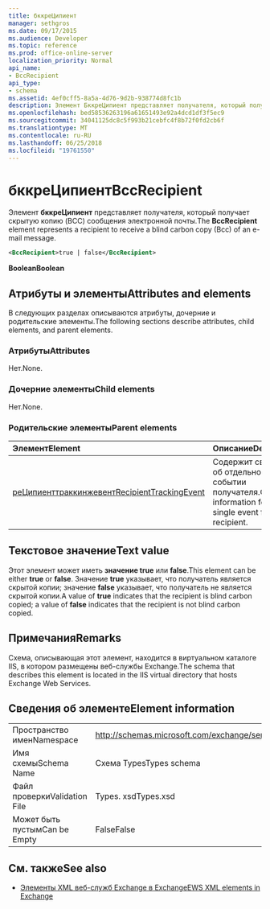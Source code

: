 ```yaml
---
title: бккреЦипиент
manager: sethgros
ms.date: 09/17/2015
ms.audience: Developer
ms.topic: reference
ms.prod: office-online-server
localization_priority: Normal
api_name:
- BccRecipient
api_type:
- schema
ms.assetid: 4ef0cff5-8a5a-4d76-9d2b-938774d8fc1b
description: Элемент БккреЦипиент представляет получателя, который получает скрытую копию (BCC) сообщения электронной почты.
ms.openlocfilehash: bed58536263196a61651493e92a4dcd1df3f5ec9
ms.sourcegitcommit: 34041125dc8c5f993b21cebfc4f8b72f0fd2cb6f
ms.translationtype: MT
ms.contentlocale: ru-RU
ms.lasthandoff: 06/25/2018
ms.locfileid: "19761550"
---
```

# <a name="bccrecipient"></a><span data-ttu-id="84069-103">бккреЦипиент</span><span class="sxs-lookup"><span data-stu-id="84069-103">BccRecipient</span></span>

<span data-ttu-id="84069-104">Элемент **бккреЦипиент** представляет получателя, который получает скрытую копию (BCC) сообщения электронной почты.</span><span class="sxs-lookup"><span data-stu-id="84069-104">The **BccRecipient** element represents a recipient to receive a blind carbon copy (Bcc) of an e-mail message.</span></span> 
  
```XML
<BccRecipient>true | false</BccRecipient>
```

 <span data-ttu-id="84069-105">**Boolean**</span><span class="sxs-lookup"><span data-stu-id="84069-105">**Boolean**</span></span>
## <a name="attributes-and-elements"></a><span data-ttu-id="84069-106">Атрибуты и элементы</span><span class="sxs-lookup"><span data-stu-id="84069-106">Attributes and elements</span></span>

<span data-ttu-id="84069-107">В следующих разделах описываются атрибуты, дочерние и родительские элементы.</span><span class="sxs-lookup"><span data-stu-id="84069-107">The following sections describe attributes, child elements, and parent elements.</span></span>
  
### <a name="attributes"></a><span data-ttu-id="84069-108">Атрибуты</span><span class="sxs-lookup"><span data-stu-id="84069-108">Attributes</span></span>

<span data-ttu-id="84069-109">Нет.</span><span class="sxs-lookup"><span data-stu-id="84069-109">None.</span></span>
  
### <a name="child-elements"></a><span data-ttu-id="84069-110">Дочерние элементы</span><span class="sxs-lookup"><span data-stu-id="84069-110">Child elements</span></span>

<span data-ttu-id="84069-111">Нет.</span><span class="sxs-lookup"><span data-stu-id="84069-111">None.</span></span>
  
### <a name="parent-elements"></a><span data-ttu-id="84069-112">Родительские элементы</span><span class="sxs-lookup"><span data-stu-id="84069-112">Parent elements</span></span>

|<span data-ttu-id="84069-113">**Элемент**</span><span class="sxs-lookup"><span data-stu-id="84069-113">**Element**</span></span>|<span data-ttu-id="84069-114">**Описание**</span><span class="sxs-lookup"><span data-stu-id="84069-114">**Description**</span></span>|
|:-----|:-----|
|[<span data-ttu-id="84069-115">реЦипиенттраккинжевент</span><span class="sxs-lookup"><span data-stu-id="84069-115">RecipientTrackingEvent</span></span>](recipienttrackingevent.md) <br/> |<span data-ttu-id="84069-116">Содержит сведения об отдельном событии получателя.</span><span class="sxs-lookup"><span data-stu-id="84069-116">Contains information for a single event for a recipient.</span></span>  <br/> |
   
## <a name="text-value"></a><span data-ttu-id="84069-117">Текстовое значение</span><span class="sxs-lookup"><span data-stu-id="84069-117">Text value</span></span>

<span data-ttu-id="84069-118">Этот элемент может иметь **значение true** или **false**.</span><span class="sxs-lookup"><span data-stu-id="84069-118">This element can be either **true** or **false**.</span></span> <span data-ttu-id="84069-119">Значение **true** указывает, что получатель является скрытой копии; значение **false** указывает, что получатель не является скрытой копии.</span><span class="sxs-lookup"><span data-stu-id="84069-119">A value of **true** indicates that the recipient is blind carbon copied; a value of **false** indicates that the recipient is not blind carbon copied.</span></span> 
  
## <a name="remarks"></a><span data-ttu-id="84069-120">Примечания</span><span class="sxs-lookup"><span data-stu-id="84069-120">Remarks</span></span>

<span data-ttu-id="84069-121">Схема, описывающая этот элемент, находится в виртуальном каталоге IIS, в котором размещены веб-службы Exchange.</span><span class="sxs-lookup"><span data-stu-id="84069-121">The schema that describes this element is located in the IIS virtual directory that hosts Exchange Web Services.</span></span>
  
## <a name="element-information"></a><span data-ttu-id="84069-122">Сведения об элементе</span><span class="sxs-lookup"><span data-stu-id="84069-122">Element information</span></span>

|||
|:-----|:-----|
|<span data-ttu-id="84069-123">Пространство имен</span><span class="sxs-lookup"><span data-stu-id="84069-123">Namespace</span></span>  <br/> |http://schemas.microsoft.com/exchange/services/2006/types  <br/> |
|<span data-ttu-id="84069-124">Имя схемы</span><span class="sxs-lookup"><span data-stu-id="84069-124">Schema Name</span></span>  <br/> |<span data-ttu-id="84069-125">Схема Types</span><span class="sxs-lookup"><span data-stu-id="84069-125">Types schema</span></span>  <br/> |
|<span data-ttu-id="84069-126">Файл проверки</span><span class="sxs-lookup"><span data-stu-id="84069-126">Validation File</span></span>  <br/> |<span data-ttu-id="84069-127">Types. xsd</span><span class="sxs-lookup"><span data-stu-id="84069-127">Types.xsd</span></span>  <br/> |
|<span data-ttu-id="84069-128">Может быть пустым</span><span class="sxs-lookup"><span data-stu-id="84069-128">Can be Empty</span></span>  <br/> |<span data-ttu-id="84069-129">False</span><span class="sxs-lookup"><span data-stu-id="84069-129">False</span></span>  <br/> |
   
## <a name="see-also"></a><span data-ttu-id="84069-130">См. также</span><span class="sxs-lookup"><span data-stu-id="84069-130">See also</span></span>



- [<span data-ttu-id="84069-131">Элементы XML веб-служб Exchange в Exchange</span><span class="sxs-lookup"><span data-stu-id="84069-131">EWS XML elements in Exchange</span></span>](ews-xml-elements-in-exchange.md)

